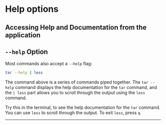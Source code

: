 # Help options

## Accessing Help and Documentation from the application

## `--help` Option

Most commands also accept a `--help` flag:

```bash
tar --help | less
```

The command above is a series of commands piped together. The `tar --help` command displays the help documentation for the `tar` command, and the `| less` part allows you to scroll through the output using the `less` command.


Try this in the terminal, to see the help documentation for the `tar` command. You can use `less` to scroll through the output.
To exit `less`, press `q`.

---
